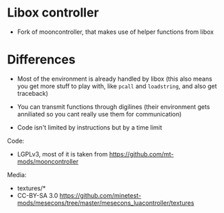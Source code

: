 # Libox controller

- Fork of mooncontroller, that makes use of helper functions from libox
# Differences
- Most of the environment is already handled by libox (this also means you get more stuff to play with, like `pcall` and `loadstring`, and also get traceback)

- You can transmit functions through digilines (their environment gets anniliated so you cant really use them for communication)
- Code isn't limited by instructions but by a time limit


Code:
- LGPLv3, most of it is taken from https://github.com/mt-mods/mooncontroller

Media:
- textures/*
- CC-BY-SA 3.0 https://github.com/minetest-mods/mesecons/tree/master/mesecons_luacontroller/textures